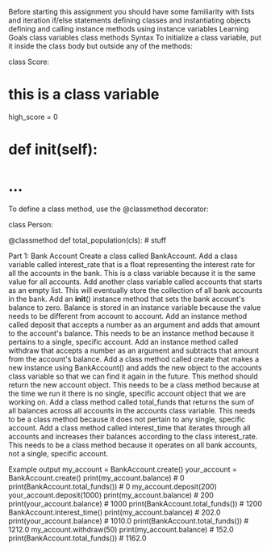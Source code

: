 Before starting this assignment you should have some familiarity with
lists and iteration
if/else statements
defining classes and instantiating objects
defining and calling instance methods
using instance variables
Learning Goals
class variables
class methods
Syntax
To initialize a class variable, put it inside the class body but outside any of the methods:

class Score:

  # this is a class variable
  high_score = 0

  # def __init__(self):
  #   ...
To define a class method, use the @classmethod decorator:

class Person:

  @classmethod
  def total_population(cls):
    # stuff

Part 1: Bank Account
Create a class called BankAccount.
Add a class variable called interest_rate that is a float representing the interest rate for all the accounts in the bank. This is a class variable because it is the same value for all accounts.
Add another class variable called accounts that starts as an empty list. This will eventually store the collection of all bank accounts in the bank.
Add an __init__() instance method that sets the bank account's balance to zero. Balance is stored in an instance variable because the value needs to be different from account to account.
Add an instance method called deposit that accepts a number as an argument and adds that amount to the account's balance.
This needs to be an instance method because it pertains to a single, specific account.
Add an instance method called withdraw that accepts a number as an argument and subtracts that amount from the account's balance.
Add a class method called create that makes a new instance using BankAccount() and adds the new object to the accounts class variable so that we can find it again in the future. This method should return the new account object. This needs to be a class method because at the time we run it there is no single, specific account object that we are working on.
Add a class method called total_funds that returns the sum of all balances across all accounts in the accounts class variable.
This needs to be a class method because it does not pertain to any single, specific account.
Add a class method called interest_time that iterates through all accounts and increases their balances according to the class interest_rate. This needs to be a class method because it operates on all bank accounts, not a single, specific account.

Example output
my_account = BankAccount.create()
your_account = BankAccount.create()
print(my_account.balance) # 0
print(BankAccount.total_funds()) # 0
my_account.deposit(200)
your_account.deposit(1000)
print(my_account.balance) # 200
print(your_account.balance) # 1000
print(BankAccount.total_funds()) # 1200
BankAccount.interest_time()
print(my_account.balance) # 202.0
print(your_account.balance) # 1010.0
print(BankAccount.total_funds()) # 1212.0
my_account.withdraw(50)
print(my_account.balance) # 152.0
print(BankAccount.total_funds()) # 1162.0
